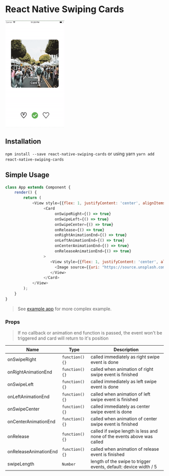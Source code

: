 # React Native Swiping Cards

![React Native Swiping Cards](https://github.com/var77/react-native-swiping-cards/blob/master/screenshots/demo.gif)


## Installation
`npm install --save react-native-swiping-cards` or using yarn `yarn add react-native-swiping-cards` 

## Simple Usage

```javascript
class App extends Component {
    render() {
        return (
            <View style={{flex: 1, justifyContent: 'center', alignItems: 'center'}}>
                 <Card
                      onSwipeRight={() => true}
                      onSwipeLeft={() => true}
                      onSwipeCenter={() => true}
                      onRelease={() => true}
                      onRightAnimationEnd={() => true}
                      onLeftAnimationEnd={() => true}
                      onCenterAnimationEnd={() => true}
                      onReleaseAnimationEnd={() => true}
                 >
                    <View style={{flex: 1, justifyContent: 'center', alignItems: 'center'}}>
                      <Image source={{uri: "https://source.unsplash.com/random"}} />
                    </View>
                 </Card> 
            </View>
        );
    }
}
```

> See [example app](https://github.com/var77/react-native-swiping-cards/blob/master/example) for more complex example.

### Props

> If no callback or animation end function is passed, the event won't be triggered and card will return to it's position

| Name | Type | Description |
|---|---|---|
| onSwipeRight | `function(){}` | called immediately as right swipe event is done |
| onRightAnimationEnd | `function(){}` | called when animation of right swipe event is finished |
| onSwipeLeft | `function(){}` | called immediately as left swipe event is done |
| onLeftAnimationEnd | `function(){}` | called when animation of left swipe event is finished |
| onSwipeCenter | `function(){}` | called immediately as center swipe event is done |
| onCenterAnimationEnd | `function(){}` | called when animation of center swipe event is finished |
| onRelease | `function(){}` | called if swipe length is less and none of the events above was called |
| onReleaseAnimationEnd | `function(){}` | called when animation of release event is finished |
| swipeLength | `Number` | length of the swipe to trigger events, default: device width / 5 |

